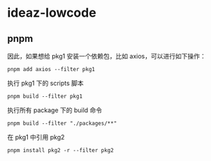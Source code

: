 # ideaz-lowcode

##

## pnpm

因此，如果想给 pkg1 安装一个依赖包，比如 axios，可以进行如下操作：

`pnpm add axios --filter pkg1`

执行 pkg1 下的 scripts 脚本

`pnpm build --filter pkg1`

执行所有 package 下的 build 命令

`pnpm build --filter "./packages/**"`

在 pkg1 中引用 pkg2

`pnpm install pkg2 -r --filter pkg2`
